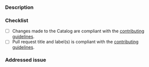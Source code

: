 ### Description

<!-- Provide a brief description of your changes -->

### Checklist

- [ ] Changes made to the Catalog are compliant with the [contributing guidelines]().
- [ ] Pull request title and label(s) is compliant with the [contributing guidelines]().

### Addressed issue

<!-- Link here any relevant issue (e.g., "Closes #XYZ") -->
